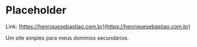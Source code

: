 # Placeholder

Link: [https://henriquesebastiao.com.br](https://henriquesebastiao.com.br)

Um site simples para meus domínios secundários.